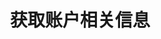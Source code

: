 ---
title: 获取账户相关信息
position_number: 1
type: get
description: /v1/account/info
left_code_blocks:
    -
        code_block: "public void getMarketConfig() {\r\n\tString text = HttpUtil.get(URL + \"/data/api/v1/getMarketConfig\");\r\n\tSystem.out.println(text);\r\n}"
        title: Java
        language: java
right_code_blocks:
    - code_block: |-
        {
          "error": {
            "code": "",
            "msg": ""
          },
          "msgInfo": "",
          "result": {
            "accountId": 0, //帐户id
            "allowOpenPosition": false, //是否可开仓
            "allowTrade": false, //是否可以交易
            "allowTransfer": false, //是否可以划转
            "openTime": "", //开通时间
            "state": 0, //用户状态
            "userId": 0 //用户id
          },
          "returnCode": 0
        }
      title: Response
      language: json
---